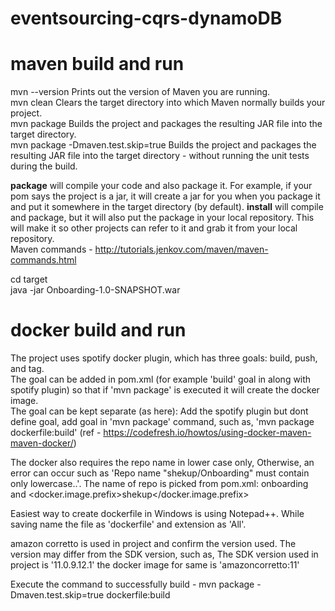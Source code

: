 # eventsourcing-cqrs-dynamoDB

# maven build and run
mvn --version	Prints out the version of Maven you are running. </br>
mvn clean	Clears the target directory into which Maven normally builds your project. </br>
mvn package	Builds the project and packages the resulting JAR file into the target directory. </br>
mvn package -Dmaven.test.skip=true	Builds the project and packages the resulting JAR file into the target directory - without running the unit tests during the build. </br>

<b>package</b> will compile your code and also package it. For example, if your pom says the project is a jar, it will create a jar for you when you package it and put it somewhere in the target directory (by default). <b>install</b> will compile and package, but it will also put the package in your local repository. This will make it so other projects can refer to it and grab it from your local repository.</br>
Maven commands - http://tutorials.jenkov.com/maven/maven-commands.html
</br>

cd target </br>
java -jar Onboarding-1.0-SNAPSHOT.war
</br>

# docker build and run
The project uses spotify docker plugin, which has three goals: build, push, and tag.  </br>
The goal can be added in pom.xml (for example 'build' goal in along with spotify plugin) so that if 'mvn package' is executed it will create the docker image.  </br>
The goal can be kept separate (as here): Add the spotify plugin but dont define goal, add goal in 'mvn package' command, such as, 'mvn package dockerfile:build' (ref - https://codefresh.io/howtos/using-docker-maven-maven-docker/) </br>

The docker also requires the repo name in lower case only, Otherwise, an error can occur such as 'Repo name "shekup/Onboarding" must contain only lowercase..'.  The name of repo is picked from pom.xml: <artifactId>onboarding</artifactId> and <docker.image.prefix>shekup</docker.image.prefix> </br>

Easiest way to create dockerfile in Windows is using Notepad++.  While saving name the file as 'dockerfile' and extension as 'All'.  <br>

amazon corretto is used in project and confirm the version used.  The version may differ from the SDK version, such as, The SDK version used in project is '11.0.9.12.1'  the docker image for same is 'amazoncorretto:11' </br>

Execute the command to successfully build - mvn package -Dmaven.test.skip=true dockerfile:build


